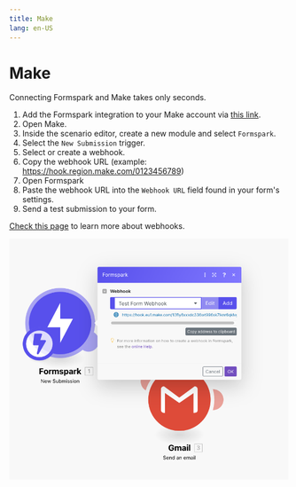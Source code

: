 ```yaml
---
title: Make
lang: en-US
---
```


# Make

Connecting Formspark and Make takes only seconds.

1. Add the Formspark integration to your Make account
   via [this link](https://www.make.com/en/hq/app-invitation/e24b1114d4ac44bb0dbdb918a85b286a).
2. Open Make.
3. Inside the scenario editor, create a new module and select `Formspark`.
4. Select the `New Submission` trigger.
5. Select or create a webhook.
6. Copy the webhook URL (example: https://hook.region.make.com/0123456789)
7. Open Formspark
8. Paste the webhook URL into the `Webhook URL` field found in your form's settings.
9. Send a test submission to your form.

[Check this page](/integration/webhooks) to learn more about webhooks.

![Formspark with Make](../.vuepress/public/formspark-make-example.png)
